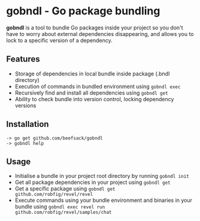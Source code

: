 gobndl - Go package bundling
============================

**gobndl** is a tool to bundle Go packages inside your project so you don't have
to worry about external dependencies disappearing, and allows you to lock to a
specific version of a dependency.

Features
--------

*   Storage of dependencies in local bundle inside package (.bndl directory)
*   Execution of commands in bundled environment using `gobndl exec`
*   Recursively find and install all dependencies using `gobndl get`
*   Ability to check bundle into version control, locking dependency versions

Installation
------------

```
-> go get github.com/beefsack/gobndl
-> gobndl help
```

Usage
-----

*   Initialise a bundle in your project root directory by running `gobndl init`
*   Get all package dependencies in your project using `gobndl get`
*   Get a specific package using `gobndl get github.com/robfig/revel/revel`
*   Execute commands using your bundle environment and binaries in your bundle
    using `gobndl exec revel run github.com/robfig/revel/samples/chat`